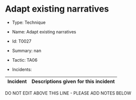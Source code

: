 # Adapt existing narratives

* Type: Technique

* Name: Adapt existing narratives

* Id: T0027

* Summary: nan

* Tactic: TA06

* Incidents:

| Incident | Descriptions given for this incident |
| -------- | -------------------- |

DO NOT EDIT ABOVE THIS LINE - PLEASE ADD NOTES BELOW